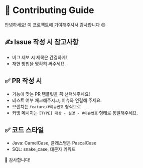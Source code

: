 # 🧩 Contributing Guide

안녕하세요! 이 프로젝트에 기여해주셔서 감사합니다 😊

## ✍️ Issue 작성 시 참고사항
- 버그 제보 시 제목은 간결하게!
- 재현 방법을 명확히 써주세요.

## ✅ PR 작성 시
- 기능에 맞는 PR 템플릿을 꼭 선택해주세요!
- 테스트 여부 체크해주시고, 이슈와 연결해 주세요.
- 브랜치는 `feature/#이슈번호` 형식으로
- 커밋 메시지는  `[TYPE] 대상 - 설명 - #이슈번호` 형태로 통일해주세요. 

## ✅ 코드 스타일
- Java: CamelCase, 클래스명은 PascalCase
- SQL: snake_case, 대문자 키워드


🙌 감사합니다!
